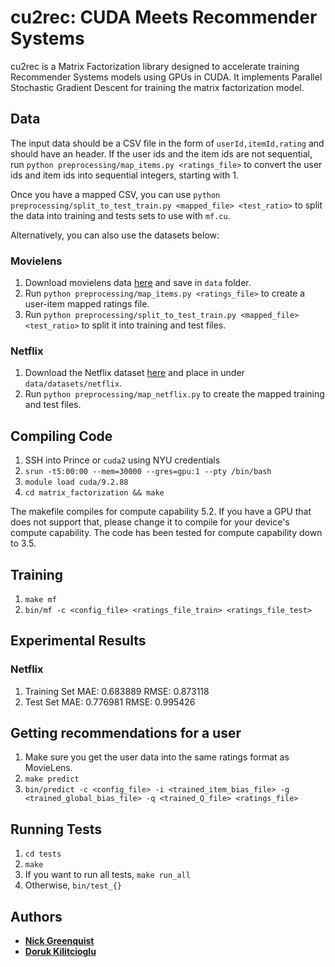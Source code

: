# cu2rec: CUDA Meets Recommender Systems

cu2rec is a Matrix Factorization library designed to accelerate training Recommender Systems models using GPUs in CUDA. It implements Parallel Stochastic Gradient Descent for training the matrix factorization model.

## Data
The input data should be a CSV file in the form of `userId,itemId,rating` and should have an header. If the user ids and the item ids are not sequential, run `python preprocessing/map_items.py <ratings_file>` to convert the user ids and item ids into sequential integers, starting with 1.

Once you have a mapped CSV, you can use `python preprocessing/split_to_test_train.py <mapped_file> <test_ratio>` to split the data into training and tests sets to use with `mf.cu`.

Alternatively, you can also use the datasets below:

### Movielens
1. Download movielens data [here](https://grouplens.org/datasets/movielens/) and save in `data` folder.
2. Run `python preprocessing/map_items.py <ratings_file>` to create a user-item mapped ratings file.
3. Run `python preprocessing/split_to_test_train.py <mapped_file> <test_ratio>` to split it into training and test files.

### Netflix
1. Download the Netflix dataset [here](https://drive.google.com/drive/folders/1ZxG4hVWqNGnlvPwx0T7lDwDq816GLXv-?usp=sharing) and place in under `data/datasets/netflix`.
2. Run `python preprocessing/map_netflix.py` to create the mapped training and test files.

## Compiling Code
1. SSH into Prince or `cuda2` using NYU credentials
2. `srun -t5:00:00 --mem=30000 --gres=gpu:1 --pty /bin/bash`
3. `module load cuda/9.2.88`
4. `cd matrix_factorization && make`

The makefile compiles for compute capability 5.2. If you have a GPU that does not support that, please change it to compile for your device's compute capability. The code has been tested for compute capability down to 3.5.

## Training
1. `make mf`
2. `bin/mf -c <config_file> <ratings_file_train> <ratings_file_test>`

## Experimental Results
### Netflix
1. Training Set MAE: 0.683889 RMSE: 0.873118
2. Test Set MAE: 0.776981 RMSE: 0.995426

## Getting recommendations for a user
1. Make sure you get the user data into the same ratings format as MovieLens.
2. `make predict`
3. `bin/predict -c <config_file> -i <trained_item_bias_file> -g <trained_global_bias_file> -q <trained_Q_file> <ratings_file>`

## Running Tests
1. `cd tests`
2. `make`
3. If you want to run all tests, `make run_all`
4. Otherwise, `bin/test_{}`

## Authors
- **[Nick Greenquist](https://nickgreenquist.github.io/)**
- **[Doruk Kilitcioglu](https://dorukkilitcioglu.github.io/)**
